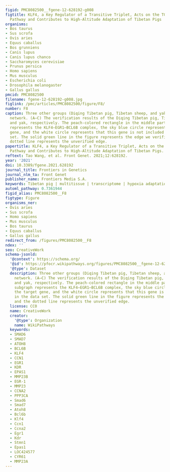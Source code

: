 ```yaml
---
figid: PMC8082500__fgene-12-628192-g008
figtitle: KLF4, a Key Regulator of a Transitive Triplet, Acts on the TGFB Signaling
  Pathway and Contributes to High-Altitude Adaptation of Tibetan Pigs
organisms:
- Bos taurus
- Sus scrofa
- Ovis aries
- Equus caballus
- Bos grunniens
- Canis lupus
- Canis lupus chanco
- Saccharomyces cerevisiae
- Prunus persica
- Homo sapiens
- Mus musculus
- Escherichia coli
- Drosophila melanogaster
- Gallus gallus
pmcid: PMC8082500
filename: fgene-12-628192-g008.jpg
figlink: /pmc/articles/PMC8082500/figure/F8/
number: F8
caption: Three other groups (Diqing Tibetan pig, Tibetan sheep, and yak) verification
  network. (A–C) The verification results of the Diqing Tibetan pig, Tibetan sheep,
  and yak, respectively. The peach-colored rectangle in the middle part of each subgraph
  represents the KLF4–EGR1–BCL6B complex, the sky blue circle represents the target
  gene, and the white circle represents that this gene is not included in the data
  set. The solid green line in the figure represents the edge we verified, and the
  dotted line represents the unverified edge.
papertitle: KLF4, a Key Regulator of a Transitive Triplet, Acts on the TGF-β Signaling
  Pathway and Contributes to High-Altitude Adaptation of Tibetan Pigs.
reftext: Tao Wang, et al. Front Genet. 2021;12:628192.
year: '2021'
doi: 10.3389/fgene.2021.628192
journal_title: Frontiers in Genetics
journal_nlm_ta: Front Genet
publisher_name: Frontiers Media S.A.
keywords: Tibetan pig | multitissue | transcriptome | hypoxia adaptation | gene network
automl_pathway: 0.7361944
figid_alias: PMC8082500__F8
figtype: Figure
organisms_ner:
- Ovis aries
- Sus scrofa
- Homo sapiens
- Mus musculus
- Bos taurus
- Equus caballus
- Gallus gallus
redirect_from: /figures/PMC8082500__F8
ndex: ''
seo: CreativeWork
schema-jsonld:
  '@context': https://schema.org/
  '@id': https://pfocr.wikipathways.org/figures/PMC8082500__fgene-12-628192-g008.html
  '@type': Dataset
  description: Three other groups (Diqing Tibetan pig, Tibetan sheep, and yak) verification
    network. (A–C) The verification results of the Diqing Tibetan pig, Tibetan sheep,
    and yak, respectively. The peach-colored rectangle in the middle part of each
    subgraph represents the KLF4–EGR1–BCL6B complex, the sky blue circle represents
    the target gene, and the white circle represents that this gene is not included
    in the data set. The solid green line in the figure represents the edge we verified,
    and the dotted line represents the unverified edge.
  license: CC0
  name: CreativeWork
  creator:
    '@type': Organization
    name: WikiPathways
  keywords:
  - SMAD6
  - SMAD7
  - ATOH8
  - BCL6B
  - KLF4
  - CCN1
  - EGR1
  - KDR
  - EPAS1
  - MMP23B
  - EGR-1
  - MMP23
  - CCNA2
  - PPP3CA
  - Smad6
  - Smad7
  - Atoh8
  - Bcl6b
  - Klf4
  - Ccn1
  - Ccna2
  - Egr1
  - Kdr
  - Stmn1
  - Epas1
  - LOC424577
  - CYR61
  - MMP23A
---
```

